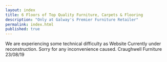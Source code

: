 ```yaml
---
layout: index
title: 6 Floors of Top Quality Furniture, Carpets & Flooring
description: "Only at Galway's Premier Furniture Retailer"
permalink: index.html
published: true
---
```



We are experiencing some technical difficulty as Website Currently under reconstruction.  Sorry for any inconvenience caused.  Craughwell Furniture 23/08/19
